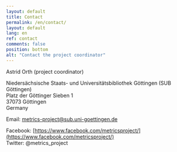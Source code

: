 ```yaml
---
layout: default
title: Contact
permalink: /en/contact/
layout: default
lang: en
ref: contact
comments: false
position: bottom
alt: "Contact the project coordinator"
---
```

Astrid Orth (project coordinator)

Niedersächsische Staats- und Universitätsbibliothek Göttingen (SUB Göttingen)  
Platz der Göttinger Sieben 1  
37073 Göttingen  
Germany

Email: metrics-project@sub.uni-goettingen.de  

Facebook: [https://www.facebook.com/metricsproject/](https://www.facebook.com/metricsproject/)  
Twitter: @metrics_project
